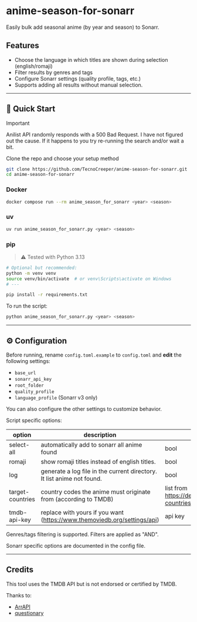 # anime-season-for-sonarr

Easily bulk add seasonal anime (by year and season) to Sonarr.

## Features

-   Choose the language in which titles are shown during selection (english/romaji)
-   Filter results by genres and tags
-   Configure Sonarr settings (quality profile, tags, etc.)
-   Supports adding all results without manual selection.

---

## 🚀 Quick Start

> [!IMPORTANT]  
> Anilist API randomly responds with a 500 Bad Request. I have not figured out the cause. If it happens to you try re-running the search and/or wait a bit.

Clone the repo and choose your setup method

```bash
git clone https://github.com/TecnoCreeper/anime-season-for-sonarr.git
cd anime-season-for-sonarr
```

### Docker

```bash
docker compose run --rm anime_season_for_sonarr <year> <season>
```

### uv

```bash
uv run anime_season_for_sonarr.py <year> <season>
```

### pip

> ⚠️ Tested with Python 3.13

```bash
# Optional but recommended:
python -m venv venv
source venv/bin/activate  # or venv\Scripts\activate on Windows
# ---

pip install -r requirements.txt
```

To run the script:

```bash
python anime_season_for_sonarr.py <year> <season>
```

---

## ⚙️ Configuration

Before running, rename `config.toml.example` to `config.toml` and **edit** the following settings:

-   `base_url`
-   `sonarr_api_key`
-   `root_folder`
-   `quality_profile`
-   `language_profile` (Sonarr v3 only)

You can also configure the other settings to customize behavior.

Script specific options:

| option           | description                                                              | value                                                                        |
| ---------------- | ------------------------------------------------------------------------ | ---------------------------------------------------------------------------- |
| select-all       | automatically add to sonarr all anime found                              | bool                                                                         |
| romaji           | show romaji titles instead of english titles.                            | bool                                                                         |
| log              | generate a log file in the current directory. It list anime not found.   | bool                                                                         |
| target-countries | country codes the anime must originate from (according to TMDB)          | list from https://developer.themoviedb.org/reference/configuration-countries |
| tmdb-api-key     | replace with yours if you want (https://www.themoviedb.org/settings/api) | api key                                                                      |

Genres/tags filtering is supported. Filters are applied as "AND".

Sonarr specific options are documented in the config file.

---

## Credits

This tool uses the TMDB API but is not endorsed or certified by TMDB.

Thanks to:

-   [ArrAPI](https://github.com/meisnate12/ArrAPI)
-   [questionary](https://github.com/tmbo/questionary)

